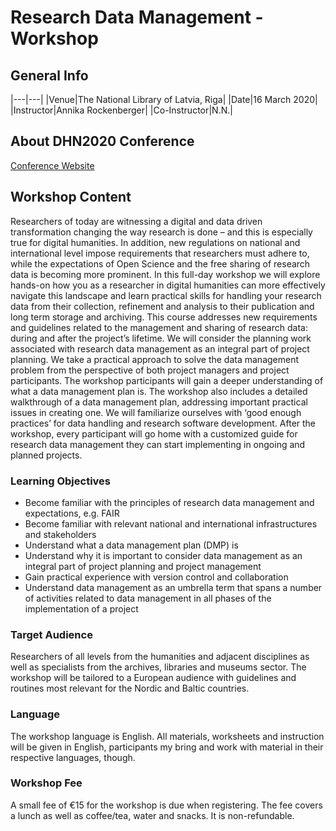 # Research Data Management - Workshop

## General Info

|---|---|
|Venue|The National Library of Latvia, Riga|
|Date|16 March 2020|
|Instructor|Annika Rockenberger|
|Co-Instructor|N.N.|

## About DHN2020 Conference

[Conference Website](http://dig-hum-nord.eu/conferences/dhn2020/)

## Workshop Content

Researchers of today are witnessing a digital and data driven transformation changing the way research is done – and this is especially true for digital humanities. In addition, new regulations on national and international level impose requirements that researchers must adhere to, while the expectations of Open Science and the free sharing of research data is becoming more prominent. In this full-day workshop we will explore hands-on how you as a researcher in digital humanities can more effectively navigate this landscape and learn practical skills for handling your research data from their collection, refinement and analysis to their publication and long term storage and archiving. 
This course addresses new requirements and guidelines related to the management and sharing of research data: during and after the project’s lifetime. We will consider the planning work associated with research data management as an integral part of project planning. We take a practical approach to solve the data management problem from the perspective of both project managers and project participants. The workshop participants will gain a deeper understanding of what a data management plan is. The workshop also includes a detailed walkthrough of a data management plan, addressing important practical issues in creating one. We will familiarize ourselves with ‘good enough practices’ for data handling and research software development. After the workshop, every participant will go home with a customized guide for research data management they can start implementing in ongoing and planned projects.

### Learning Objectives 
* Become familiar with the principles of research data management and expectations, e.g. FAIR 
* Become familiar with relevant national and international infrastructures and stakeholders 
* Understand what a data management plan (DMP) is 
* Understand why it is important to consider data management as an integral part of project planning and project management 
* Gain practical experience with version control and collaboration
* Understand data management as an umbrella term that spans a number of activities related to data management in all phases of the implementation of a project 

### Target Audience
Researchers of all levels from the humanities and adjacent disciplines as well as specialists from the archives, libraries and museums sector.
The workshop will be tailored to a European audience with guidelines and routines most relevant for the Nordic and Baltic countries.

### Language
The workshop language is English. All materials, worksheets and instruction will be given in English, participants my bring and work with material in their respective languages, though.

### Workshop Fee
A small fee of €15 for the workshop is due when registering. The fee covers a lunch as well as coffee/tea, water and snacks. It is non-refundable. 

